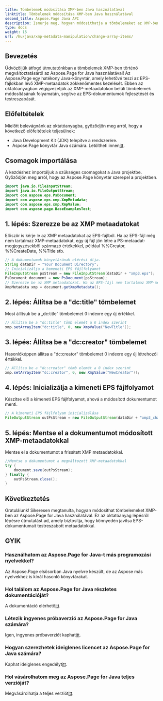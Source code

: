 ```yaml
---
title: Tömbelemek módosítása XMP-ben Java használatával
linktitle: Tömbelemek módosítása XMP-ben Java használatával
second_title: Aspose.Page Java API
description: Ismerje meg, hogyan módosíthatja a tömbelemeket az XMP-ben az Aspose.Page for Java használatával. Módosítsa könnyedén a metaadatokat lépésről lépésre szóló útmutatónkkal. Bővítse EPS-dokumentumait most!
type: docs
weight: 15
url: /hu/java/xmp-metadata-manipulation/change-array-items/
---
```

## Bevezetés
Üdvözöljük átfogó útmutatónkban a tömbelemek XMP-ben történő megváltoztatásáról az Aspose.Page for Java használatával! Az Aspose.Page egy hatékony Java-könyvtár, amely lehetővé teszi az EPS-fájlokban lévő XMP-metaadatok zökkenőmentes kezelését. Ebben az oktatóanyagban végigvezetjük az XMP-metaadatokon belüli tömbelemek módosításának folyamatán, segítve az EPS-dokumentumok fejlesztését és testreszabását.
## Előfeltételek
Mielőtt belevágnánk az oktatóanyagba, győződjön meg arról, hogy a következő előfeltételek teljesülnek:
- Java Development Kit (JDK) telepítve a rendszerére.
-  Aspose.Page könyvtár Java számára. Letöltheti innen[itt](https://releases.aspose.com/page/java/).
## Csomagok importálása
A kezdéshez importáljuk a szükséges csomagokat a Java projektbe. Győződjön meg arról, hogy az Aspose.Page könyvtár szerepel a projektben.
```java
import java.io.FileInputStream;
import java.io.FileOutputStream;
import com.aspose.eps.PsDocument;
import com.aspose.eps.xmp.XmpMetadata;
import com.aspose.eps.xmp.XmpValue;
import com.aspose.page.BaseExamplesTest;

```
## 1. lépés: Szerezze be az XMP metaadatokat
Először is kérje le az XMP metaadatokat az EPS-fájlból. Ha az EPS-fájl még nem tartalmaz XMP-metaadatokat, egy új fájl jön létre a PS-metaadat-megjegyzésekből származó értékekkel, például %%Creator, %%CreateDate, %%Title stb.
```java
// A dokumentumok könyvtárának elérési útja.
String dataDir = "Your Document Directory";
// Inicializálja a bemeneti EPS fájlfolyamot
FileInputStream psStream = new FileInputStream(dataDir + "xmp3.eps");
PsDocument document = new PsDocument(psStream);
// Szerezze be az XMP metaadatokat. Ha az EPS-fájl nem tartalmaz XMP-metaadatokat, egy újat a rendszer a PS-metaadatok megjegyzéseiből származó értékekkel tölt fel.
XmpMetadata xmp = document.getXmpMetadata();
```
## 2. lépés: Állítsa be a "dc:title" tömbelemet
Most állítsuk be a „dc:title” tömbelemet 0 indexre egy új értékkel.
```java
// Állítsa be a "dc:title" tömb elemét a 0 index szerint
xmp.setArrayItem("dc:title", 0, new XmpValue("NewTitle"));
```
## 3. lépés: Állítsa be a "dc:creator" tömbelemet
Hasonlóképpen állítsa a "dc:creator" tömbelemet 0 indexre egy új létrehozói értékkel.
```java
// Állítsa be a "dc:creator" tömb elemét a 0 index szerint
xmp.setArrayItem("dc:creator", 0, new XmpValue("NewCreator"));
```
## 4. lépés: Inicializálja a kimeneti EPS fájlfolyamot
Készítse elő a kimeneti EPS fájlfolyamot, ahová a módosított dokumentumot menti.
```java
// A kimeneti EPS fájlfolyam inicializálása
FileOutputStream outPsStream = new FileOutputStream(dataDir + "xmp3_changed.eps");
```
## 5. lépés: Mentse el a dokumentumot módosított XMP-metaadatokkal
Mentse el a dokumentumot a frissített XMP metaadatokkal.
```java
//Mentse a dokumentumot a megváltozott XMP-metaadatokkal
try {
    document.save(outPsStream);
} finally {
    outPsStream.close();
}
```
## Következtetés
Gratulálunk! Sikeresen megtanulta, hogyan módosíthat tömbelemeket XMP-ben az Aspose.Page for Java használatával. Ez az oktatóanyag lépésről lépésre útmutatást ad, amely biztosítja, hogy könnyedén javítsa EPS-dokumentumait testreszabott metaadatokkal.

## GYIK
### Használhatom az Aspose.Page for Java-t más programozási nyelvekkel?
Az Aspose.Page elsősorban Java nyelvre készült, de az Aspose más nyelvekhez is kínál hasonló könyvtárakat.
### Hol találom az Aspose.Page for Java részletes dokumentációját?
 A dokumentáció elérhető[itt](https://reference.aspose.com/page/java/).
### Létezik ingyenes próbaverzió az Aspose.Page for Java számára?
 Igen, ingyenes próbaverziót kaphat[itt](https://releases.aspose.com/).
### Hogyan szerezhetek ideiglenes licencet az Aspose.Page for Java számára?
 Kaphat ideiglenes engedélyt[itt](https://purchase.aspose.com/temporary-license/).
### Hol vásárolhatom meg az Aspose.Page for Java teljes verzióját?
 Megvásárolhatja a teljes verziót[itt](https://purchase.aspose.com/buy).